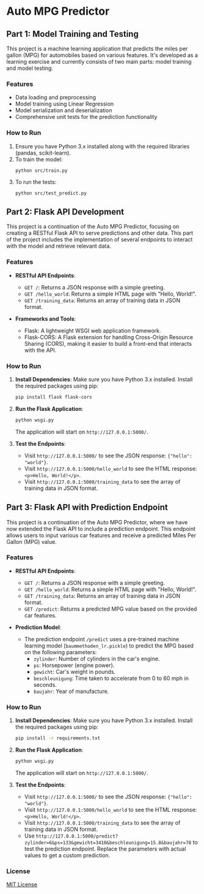 # Auto MPG Predictor

## Part 1: Model Training and Testing

This project is a machine learning application that predicts the miles per gallon (MPG) for automobiles based on various features. It's developed as a learning exercise and currently consists of two main parts: model training and model testing.

### Features

- Data loading and preprocessing
- Model training using Linear Regression
- Model serialization and deserialization
- Comprehensive unit tests for the prediction functionality

### How to Run

1. Ensure you have Python 3.x installed along with the required libraries (pandas, scikit-learn).
2. To train the model:
   ```
   python src/train.py
   ```
3. To run the tests:
   ```
   python src/test_predict.py
   ```

## Part 2: Flask API Development

This project is a continuation of the Auto MPG Predictor, focusing on creating a RESTful Flask API to serve predictions and other data. This part of the project includes the implementation of several endpoints to interact with the model and retrieve relevant data.

### Features

- **RESTful API Endpoints**:

  - `GET /`: Returns a JSON response with a simple greeting.
  - `GET /hello_world`: Returns a simple HTML page with "Hello, World!".
  - `GET /training_data`: Returns an array of training data in JSON format.

- **Frameworks and Tools**:
  - Flask: A lightweight WSGI web application framework.
  - Flask-CORS: A Flask extension for handling Cross-Origin Resource Sharing (CORS), making it easier to build a front-end that interacts with the API.

### How to Run

1. **Install Dependencies**:
   Make sure you have Python 3.x installed. Install the required packages using pip:

   ```bash
   pip install flask flask-cors
   ```

2. **Run the Flask Application**:

   ```bash
   python wsgi.py
   ```

   The application will start on `http://127.0.0.1:5000/`.

3. **Test the Endpoints**:
   - Visit `http://127.0.0.1:5000/` to see the JSON response: `{"hello": "world"}`.
   - Visit `http://127.0.0.1:5000/hello_world` to see the HTML response: `<p>Hello, World!</p>`.
   - Visit `http://127.0.0.1:5000/training_data` to see the array of training data in JSON format.

## Part 3: Flask API with Prediction Endpoint

This project is a continuation of the Auto MPG Predictor, where we have now extended the Flask API to include a prediction endpoint. This endpoint allows users to input various car features and receive a predicted Miles Per Gallon (MPG) value.

### Features

- **RESTful API Endpoints**:

  - `GET /`: Returns a JSON response with a simple greeting.
  - `GET /hello_world`: Returns a simple HTML page with "Hello, World!".
  - `GET /training_data`: Returns an array of training data in JSON format.
  - `GET /predict`: Returns a predicted MPG value based on the provided car features.

- **Prediction Model**:
  - The prediction endpoint `/predict` uses a pre-trained machine learning model (`baummethoden_lr.pickle`) to predict the MPG based on the following parameters:
    - `zylinder`: Number of cylinders in the car's engine.
    - `ps`: Horsepower (engine power).
    - `gewicht`: Car's weight in pounds.
    - `beschleunigung`: Time taken to accelerate from 0 to 60 mph in seconds.
    - `baujahr`: Year of manufacture.

### How to Run

1. **Install Dependencies**:
   Make sure you have Python 3.x installed. Install the required packages using pip:

   ```bash
   pip install -r requirements.txt
   ```

2. **Run the Flask Application**:

   ```bash
   python wsgi.py
   ```

   The application will start on `http://127.0.0.1:5000/`.

3. **Test the Endpoints**:
   - Visit `http://127.0.0.1:5000/` to see the JSON response: `{"hello": "world"}`.
   - Visit `http://127.0.0.1:5000/hello_world` to see the HTML response: `<p>Hello, World!</p>`.
   - Visit `http://127.0.0.1:5000/training_data` to see the array of training data in JSON format.
   - Use `http://127.0.0.1:5000/predict?zylinder=6&ps=133&gewicht=3410&beschleunigung=15.8&baujahr=78` to test the prediction endpoint. Replace the parameters with actual values to get a custom prediction.

### License

[MIT License](https://opensource.org/licenses/MIT)

